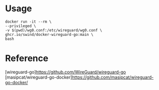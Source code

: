 # Usage
```
docker run -it --rm \
--privileged \
-v $(pwd)/wg0.conf:/etc/wireguard/wg0.conf \
ghcr.io/swind/docker-wireguard-go:main \
bash
```

# Reference
[wireguard-go]https://github.com/WireGuard/wireguard-go
[masipcat/wireguard-go-docker]https://github.com/masipcat/wireguard-go-docker/ 
